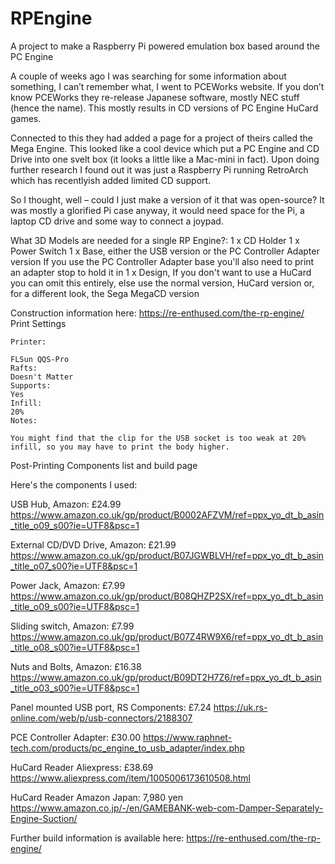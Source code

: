 # RPEngine
A project to make a Raspberry Pi powered emulation box based around the PC Engine

A couple of weeks ago I was searching for some information about something, I can’t remember what, I went to PCEWorks website. If you don’t know PCEWorks they re-release Japanese software, mostly NEC stuff (hence the name). This mostly results in CD versions of PC Engine HuCard games.

Connected to this they had added a page for a project of theirs called the Mega Engine. This looked like a cool device which put a PC Engine and CD Drive into one svelt box (it looks a little like a Mac-mini in fact). Upon doing further research I found out it was just a Raspberry Pi running RetroArch which has recentlyish added limited CD support.

So I thought, well – could I just make a version of it that was open-source? It was mostly a glorified Pi case anyway, it would need space for the Pi, a laptop CD drive and some way to connect a joypad.

What 3D Models are needed for a single RP Engine?:
    1 x CD Holder
    1 x Power Switch
    1 x Base, either the USB version or the PC Controller Adapter version
    If you use the PC Controller Adapter base you'll also need to print an adapter stop to hold it in
    1 x Design, If you don't want to use a HuCard you can omit this entirely, else use the normal version, HuCard version or, for a different look, the Sega MegaCD version

Construction information here: https://re-enthused.com/the-rp-engine/
Print Settings

    Printer:

    FLSun QQS-Pro
    Rafts:
    Doesn't Matter
    Supports:
    Yes
    Infill:
    20%
    Notes:

    You might find that the clip for the USB socket is too weak at 20% infill, so you may have to print the body higher.

Post-Printing
Components list and build page

Here's the components I used:

USB Hub, Amazon: £24.99 https://www.amazon.co.uk/gp/product/B0002AFZVM/ref=ppx_yo_dt_b_asin_title_o09_s00?ie=UTF8&psc=1

External CD/DVD Drive, Amazon: £21.99 https://www.amazon.co.uk/gp/product/B07JGWBLVH/ref=ppx_yo_dt_b_asin_title_o07_s00?ie=UTF8&psc=1

Power Jack, Amazon: £7.99 https://www.amazon.co.uk/gp/product/B08QHZP2SX/ref=ppx_yo_dt_b_asin_title_o09_s00?ie=UTF8&psc=1

Sliding switch, Amazon: £7.99 https://www.amazon.co.uk/gp/product/B07Z4RW9X6/ref=ppx_yo_dt_b_asin_title_o08_s00?ie=UTF8&psc=1

Nuts and Bolts, Amazon: £16.38 https://www.amazon.co.uk/gp/product/B09DT2H7Z6/ref=ppx_yo_dt_b_asin_title_o03_s00?ie=UTF8&psc=1

Panel mounted USB port, RS Components: £7.24 https://uk.rs-online.com/web/p/usb-connectors/2188307

PCE Controller Adapter: £30.00 https://www.raphnet-tech.com/products/pc_engine_to_usb_adapter/index.php

HuCard Reader Aliexpress: £38.69 https://www.aliexpress.com/item/1005006173610508.html

HuCard Reader Amazon Japan: 7,980 yen https://www.amazon.co.jp/-/en/GAMEBANK-web-com-Damper-Separately-Engine-Suction/

Further build information is available here: https://re-enthused.com/the-rp-engine/

